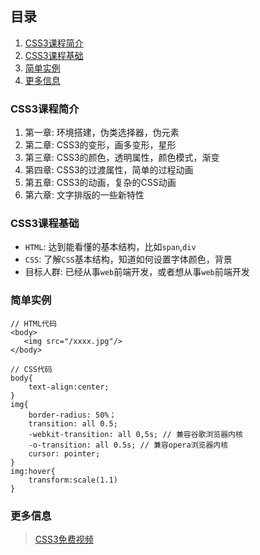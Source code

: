 ## 目录
1. [CSS3课程简介](#CSS3课程简介)
2. [CSS3课程基础](#CSS3课程基础)
3. [简单实例](#简单实例)
4. [更多信息](#更多信息)

### CSS3课程简介
1. 第一章: 环境搭建，伪类选择器，伪元素
2. 第二章: CSS3的变形，画多变形，星形
3. 第三章: CSS3的颜色，透明属性，颜色模式，渐变
4. 第四章: CSS3的过渡属性，简单的过程动画
5. 第五章: CSS3的动画，复杂的CSS动画
6. 第六章: 文字排版的一些新特性

### CSS3课程基础
* `HTML`: 达到能看懂的基本结构，比如`span`,`div`
* `CSS`: 了解`CSS`基本结构，知道如何设置字体颜色，背景
* 目标人群: 已经从事`web`前端开发，或者想从事`web`前端开发

### 简单实例
```
// HTML代码
<body>
   <img src="/xxxx.jpg"/>
</body>

// CSS代码
body{
    text-align:center;
}
img{
    border-radius: 50%；
    transition: all 0.5;
    -webkit-transition: all 0,5s; // 兼容谷歌浏览器内核
    -o-transition: all 0.5s; // 兼容opera浏览器内核
    cursor: pointer;
}
img:hover{
    transform:scale(1.1)
}
```

### 更多信息
> [CSS3免费视频](https://www.bilibili.com/video/av37908995)